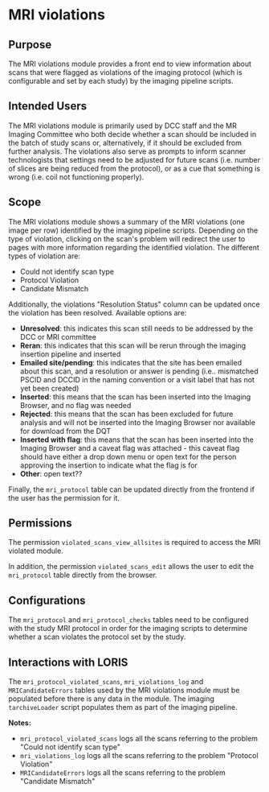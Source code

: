 # MRI violations

## Purpose

The MRI violations module provides a front end to view information
about scans that were flagged as violations of the imaging protocol
(which is configurable and set by each study) by the imaging pipeline 
scripts.

## Intended Users

The MRI violations module is primarily used by DCC staff and the MR 
Imaging Committee who both decide whether a scan should be included 
in the batch of study scans or, alternatively, if it should be excluded 
from further analysis. The violations also serve as prompts to inform 
scanner technologists that settings need to be adjusted for future 
scans (i.e. number of slices are being reduced from the protocol), or 
as a cue that something is wrong (i.e. coil not functioning properly).


## Scope

The MRI violations module shows a summary of the MRI violations
(one image per row) identified by the imaging pipeline scripts.
Depending on the type of violation, clicking on the scan's problem
will redirect the user to pages with more information regarding
the identified violation. The different types of violation are:

- Could not identify scan type
- Protocol Violation
- Candidate Mismatch

Additionally, the violations "Resolution Status" column can be
updated once the violation has been resolved. Available options
are:

- **Unresolved**: this indicates this scan still needs to be 
addressed by the DCC or MRI committee
- **Reran**: this indicates that this scan will be rerun through 
the imaging insertion pipeline and inserted
- **Emailed site/pending**: this indicates that the site has been 
emailed about this scan, and a resolution or answer is pending 
(i.e.. mismatched PSCID and DCCID in the naming convention or a visit 
label that has not yet been created)
- **Inserted**: this means that the scan has been inserted into 
the Imaging Browser, and no flag was needed
- **Rejected**: this means that the scan has been excluded for future 
analysis and will not be inserted into the Imaging Browser nor 
available for download from the DQT
- **Inserted with flag**: this means that the scan has been inserted 
into the Imaging Browser and a caveat flag was attached - this caveat 
flag should have either a drop down menu or open text for the person 
approving the insertion to indicate what the flag is for
- **Other**: open text??

Finally, the `mri_protocol` table can be updated directly from
the frontend if the user has the permission for it.

## Permissions

The permission `violated_scans_view_allsites` is required to access
the MRI violated module.

In addition, the permission `violated_scans_edit` allows the user to
edit the `mri_protocol` table directly from the browser.

## Configurations

The `mri_protocol` and `mri_protocol_checks` tables need to be configured
with the study MRI protocol in order for the imaging scripts to determine
whether a scan violates the protocol set by the study.

## Interactions with LORIS

The `mri_protocol_violated_scans`, `mri_violations_log` and
`MRICandidateErrors` tables used by the MRI violations module must
be populated before there is any data in the module. The imaging
`tarchiveLoader` script populates them as part of the imaging pipeline.

**Notes:**
- `mri_protocol_violated_scans` logs all the scans referring to
the problem "Could not identify scan type"
- `mri_violations_log` logs all the scans referring to the problem
"Protocol Violation"
- `MRICandidateErrors` logs all the scans referring to the problem
"Candidate Mismatch"